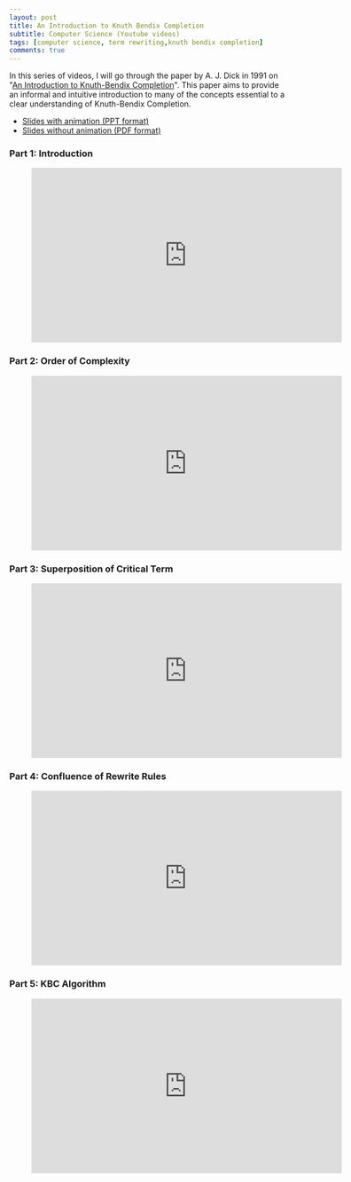 ```yaml
---
layout: post
title: An Introduction to Knuth Bendix Completion
subtitle: Computer Science (Youtube videos)
tags: [computer science, term rewriting,knuth bendix completion]
comments: true
---
```


In this series of videos, I will go through the paper by A. J. Dick in 1991 on "[An Introduction to Knuth-Bendix Completion](https://www.researchgate.net/publication/220460160_An_Introduction_to_Knuth-Bendix_Completion)". This paper aims to provide an informal and intuitive introduction to many of the concepts essential to a clear understanding of Knuth-Bendix Completion.

- [Slides with animation (PPT format)](https://www.dropbox.com/s/cdjc5u0c00wa5x6/KBC.pptx?dl=0)
- [Slides without animation (PDF format)](https://www.dropbox.com/s/d2knw0mpzwnmixd/KBC_print.pdf?dl=0)

    

### Part 1: Introduction

<!-- blank line -->
<figure class="video_container">
  <center><iframe width="560" height="315" src="https://www.youtube.com/embed/cB5lvUK3wLU" frameborder="0" allowfullscreen="true"> </iframe></center>
</figure>
<!-- blank line -->

    

### Part 2: Order of Complexity

<!-- blank line -->
<figure class="video_container">
  <center><iframe width="560" height="315" src="https://www.youtube.com/embed/AP8L3OZxO-k" frameborder="0" allowfullscreen="true"> </iframe></center>
</figure>
<!-- blank line -->

    

### Part 3: Superposition of Critical Term

<!-- blank line -->
<figure class="video_container">
  <center><iframe width="560" height="315" src="https://www.youtube.com/embed/MNk-no78BKY" frameborder="0" allowfullscreen="true"> </iframe></center>
</figure>
<!-- blank line -->

    

### Part 4: Confluence of Rewrite Rules

<!-- blank line -->
<figure class="video_container">
  <center><iframe width="560" height="315" src="https://www.youtube.com/embed/8UkBD3QiYn0" frameborder="0" allowfullscreen="true"> </iframe></center>
</figure>
<!-- blank line -->

    

### Part 5: KBC Algorithm

<!-- blank line -->
<figure class="video_container">
  <center><iframe width="560" height="315" src="https://www.youtube.com/embed/Lm13JBiv61k" frameborder="0" allowfullscreen="true"> </iframe></center>
</figure>
<!-- blank line -->
